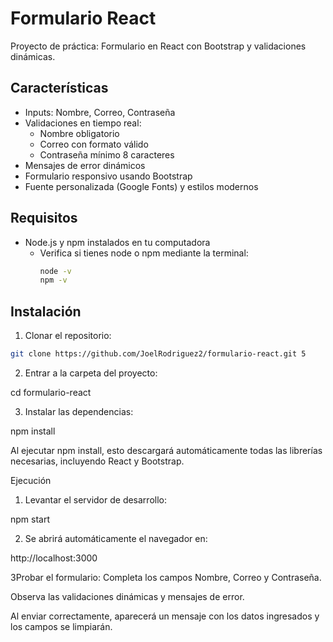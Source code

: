 # Formulario React

Proyecto de práctica: Formulario en React con Bootstrap y validaciones dinámicas.

## Características

- Inputs: Nombre, Correo, Contraseña
- Validaciones en tiempo real:
  - Nombre obligatorio
  - Correo con formato válido
  - Contraseña mínimo 8 caracteres
- Mensajes de error dinámicos
- Formulario responsivo usando Bootstrap
- Fuente personalizada (Google Fonts) y estilos modernos

## Requisitos

- Node.js y npm instalados en tu computadora
  - Verifica si tienes node o npm mediante la terminal:
    ```bash
    node -v
    npm -v
    ```

## Instalación

1. Clonar el repositorio:

```bash
git clone https://github.com/JoelRodriguez2/formulario-react.git 5
```

2. Entrar a la carpeta del proyecto:

cd formulario-react

3. Instalar las dependencias:

npm install

Al ejecutar npm install, esto descargará automáticamente todas las librerías necesarias, incluyendo React y Bootstrap.

Ejecución

1. Levantar el servidor de desarrollo:

npm start

2. Se abrirá automáticamente el navegador en:

http://localhost:3000

3Probar el formulario:
Completa los campos Nombre, Correo y Contraseña.

Observa las validaciones dinámicas y mensajes de error.

Al enviar correctamente, aparecerá un mensaje con los datos ingresados y los campos se limpiarán.

